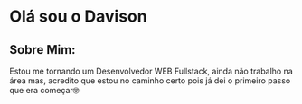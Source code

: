 # Olá sou o Davison

## Sobre Mim:
Estou  me tornando um Desenvolvedor WEB Fullstack, ainda não trabalho na área mas, acredito que estou no caminho certo pois já dei o primeiro passo que era começar🤓


